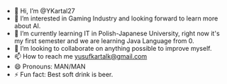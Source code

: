 - 👋 Hi, I’m @YKartal27
- 👀 I’m interested in Gaming Industry and looking forward to learn more about AI.
- 🌱 I’m currently learning IT in Polish-Japanese University, right now it's my first semester and we are learning Java Language from 0.
- 💞️ I’m looking to collaborate on anything possible to improve myself.
- 📫 How to reach me yusufkartalk@gmail.com
- 😄 Pronouns: MAN/MAN
- ⚡ Fun fact: Best soft drink is beer.

<!---
YKartal27/YKartal27 is a ✨ special ✨ repository because its `README.md` (this file) appears on your GitHub profile.
You can click the Preview link to take a look at your changes.
--->
